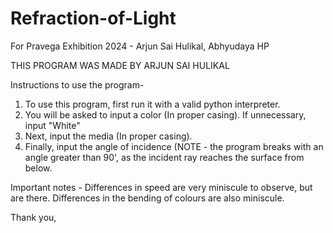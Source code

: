 # Refraction-of-Light
For Pravega Exhibition 2024 - Arjun Sai Hulikal, Abhyudaya HP

THIS PROGRAM WAS MADE BY ARJUN SAI HULIKAL

Instructions to use the program-

1. To use this program, first run it with a valid python interpreter.
2. You will be asked to input a color (In proper casing). If unnecessary, input "White"
3. Next, input the media (In proper casing).
4. Finally, input the angle of incidence (NOTE - the program breaks with an angle greater than 90', as the incident ray reaches the surface from below.

Important notes - Differences in speed are very miniscule to observe, but are there. Differences in the bending of colours are also miniscule.

Thank you,
